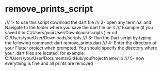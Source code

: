 # remove_prints_script


/// 1- to use this script download the dart file
/// 2- open any terminal and Navigate to the folder where you save the dart file on it
/// Example (if you saved it in C:/Users/yourUser/Downloads/scripts ) => cd C:/Users/yourUser/Downloads/scripts
/// 3- Run the Dart script by typing the following command: dart remove_prints.dart
/// 4- Enter the directory of your Flutter project when prompted. You should specify the directory where your .dart files are located, for example: C:/Users/yourUser/Documents/GitHub/youProjectName/lib
/// 5- now everything is fine and all prints are removed

